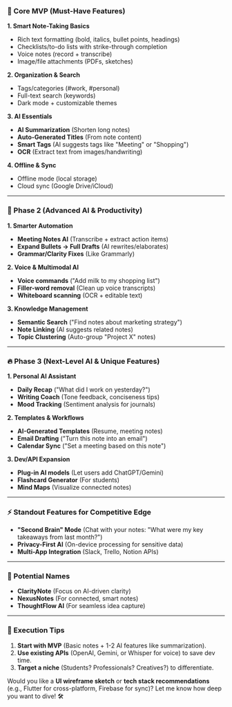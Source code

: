 ### **📌 Core MVP (Must-Have Features)**  
**1. Smart Note-Taking Basics**  
- Rich text formatting (bold, italics, bullet points, headings)  
- Checklists/to-do lists with strike-through completion  
- Voice notes (record + transcribe)  
- Image/file attachments (PDFs, sketches)  

**2. Organization & Search**  
- Tags/categories (#work, #personal)  
- Full-text search (keywords)  
- Dark mode + customizable themes  

**3. AI Essentials**  
- **AI Summarization** (Shorten long notes)  
- **Auto-Generated Titles** (From note content)  
- **Smart Tags** (AI suggests tags like "Meeting" or "Shopping")  
- **OCR** (Extract text from images/handwriting)  

**4. Offline & Sync**  
- Offline mode (local storage)  
- Cloud sync (Google Drive/iCloud)  

------------




### **🚀 Phase 2 (Advanced AI & Productivity)**  
**1. Smarter Automation**  
- **Meeting Notes AI** (Transcribe + extract action items)  
- **Expand Bullets → Full Drafts** (AI rewrites/elaborates)  
- **Grammar/Clarity Fixes** (Like Grammarly)  

**2. Voice & Multimodal AI**  
- **Voice commands** ("Add milk to my shopping list")  
- **Filler-word removal** (Clean up voice transcripts)  
- **Whiteboard scanning** (OCR + editable text)  

**3. Knowledge Management**  
- **Semantic Search** ("Find notes about marketing strategy")  
- **Note Linking** (AI suggests related notes)  
- **Topic Clustering** (Auto-group "Project X" notes)  

---

### **🔥 Phase 3 (Next-Level AI & Unique Features)**  
**1. Personal AI Assistant**  
- **Daily Recap** ("What did I work on yesterday?")  
- **Writing Coach** (Tone feedback, conciseness tips)  
- **Mood Tracking** (Sentiment analysis for journals)  

**2. Templates & Workflows**  
- **AI-Generated Templates** (Resume, meeting notes)  
- **Email Drafting** ("Turn this note into an email")  
- **Calendar Sync** ("Set a meeting based on this note")  

**3. Dev/API Expansion**  
- **Plug-in AI models** (Let users add ChatGPT/Gemini)  
- **Flashcard Generator** (For students)  
- **Mind Maps** (Visualize connected notes)  

---

### **⚡ Standout Features for Competitive Edge**  
- **"Second Brain" Mode** (Chat with your notes: "What were my key takeaways from last month?")  
- **Privacy-First AI** (On-device processing for sensitive data)  
- **Multi-App Integration** (Slack, Trello, Notion APIs)  

---

### **🎯 Potential Names**  
- **ClarityNote** (Focus on AI-driven clarity)  
- **NexusNotes** (For connected, smart notes)  
- **ThoughtFlow AI** (For seamless idea capture)  

---

### **📌 Execution Tips**  
1. **Start with MVP** (Basic notes + 1-2 AI features like summarization).  
2. **Use existing APIs** (OpenAI, Gemini, or Whisper for voice) to save dev time.  
3. **Target a niche** (Students? Professionals? Creatives?) to differentiate.  

Would you like a **UI wireframe sketch** or **tech stack recommendations** (e.g., Flutter for cross-platform, Firebase for sync)? Let me know how deep you want to dive! 🛠️
